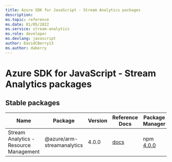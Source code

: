 ```yaml
---
title: Azure SDK for JavaScript - Stream Analytics packages
description: 
ms.topic: reference
ms.date: 01/05/2022
ms.service: stream-analytics
ms.role: developer
ms.devlang: javascript
author: DavidCBerry13
ms.author: daberry
---
```


# Azure SDK for JavaScript - Stream Analytics packages

## Stable packages

| Name                  | Package              | Version          | Reference Docs         | Package Manager                |
|-----------------------|----------------------|------------------|------------------------|--------------------------------|
| Stream Analytics - Resource Management | @azure/arm-streamanalytics | 4.0.0 | [docs](/azure/javascript/sdk/sdk-demo2/stream-analytics/arm-streamanalytics/azure-arm-streamanalytics/stable)  | npm [4.0.0](https://www.npmjs.com/package/%40azure%2Farm-streamanalytics) |
 

 


 